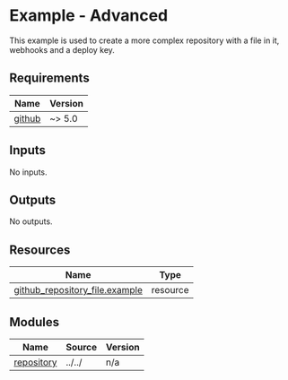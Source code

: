 # Example - Advanced

This example is used to create a more complex repository with a file in it, webhooks and a deploy key.

<!-- BEGIN_TF_DOCS -->
## Requirements

| Name | Version |
|------|---------|
| <a name="requirement_github"></a> [github](#requirement\_github) | ~> 5.0 |

## Inputs

No inputs.

## Outputs

No outputs.

## Resources

| Name | Type |
|------|------|
| [github_repository_file.example](https://registry.terraform.io/providers/integrations/github/latest/docs/resources/repository_file) | resource |

## Modules

| Name | Source | Version |
|------|--------|---------|
| <a name="module_repository"></a> [repository](#module\_repository) | ../../ | n/a |
<!-- END_TF_DOCS -->
